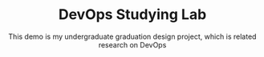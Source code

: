 <h1 align="center">DevOps Studying Lab</h1>

<div align="center">

This demo is my undergraduate graduation design project, which is related research on DevOps

</div>